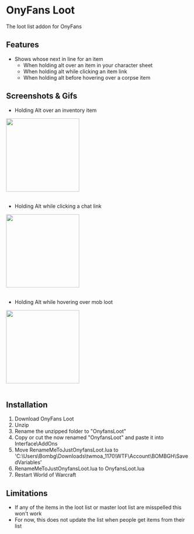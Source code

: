 # OnyFans Loot
The loot list addon for OnyFans

## Features
- Shows whose next in line for an item
    - When holding alt over an item in your character sheet
    - When holding alt while clicking an item link
    - When holding alt before hovering over a corpse item

## Screenshots & Gifs
- Holding Alt over an inventory item

<img src="https://i.imgur.com/B7ki26u.gif" width = 200><br><br>

- Holding Alt while clicking a chat link

<img src="https://i.imgur.com/4FZsbb9.gif" width = 200 ><br><br>

- Holding Alt while hovering over mob loot

<img src="https://imgur.com/2NKiDRo.gif" width = 200><br><br>

## Installation
1. Download OnyFans Loot
2. Unzip
3. Rename the unzipped folder to "OnyfansLoot"
4. Copy or cut the now renamed "OnyfansLoot" and paste it into Interface\AddOns
5. Move RenameMeToJustOnyfansLoot.lua to 'C:\Users\Bombg\Downloads\twmoa_1170\WTF\Account\BOMBGH\SavedVariables'
6. RenameMeToJustOnyfansLoot.lua to OnyfansLoot.lua
5. Restart World of Warcraft 

## Limitations
- If any of the items in the loot list or master loot list are misspelled this won't work
- For now, this does not update the list when people get items from their list



